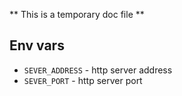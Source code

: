** This is a temporary doc file **

## Env vars

- `SEVER_ADDRESS` - http server address
- `SEVER_PORT` - http server port